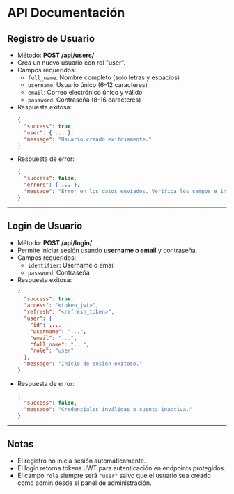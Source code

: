 # API Documentación

## Registro de Usuario

- Método: **POST /api/users/**
- Crea un nuevo usuario con rol "user".
- Campos requeridos:
  - `full_name`: Nombre completo (solo letras y espacios)
  - `username`: Usuario único (6-12 caracteres)
  - `email`: Correo electrónico único y válido
  - `password`: Contraseña (8-16 caracteres)
- Respuesta exitosa:
  ```json
  {
    "success": true,
    "user": { ... },
    "message": "Usuario creado exitosamente."
  }
  ```
- Respuesta de error:
  ```json
  {
    "success": false,
    "errors": { ... },
    "message": "Error en los datos enviados. Verifica los campos e intenta nuevamente."
  }
  ```

---

## Login de Usuario

- Método: **POST /api/login/**
- Permite iniciar sesión usando **username o email** y contraseña.
- Campos requeridos:
  - `identifier`: Username o email
  - `password`: Contraseña
- Respuesta exitosa:
  ```json
  {
    "success": true,
    "access": "<token_jwt>",
    "refresh": "<refresh_token>",
    "user": {
      "id": ...,
      "username": "...",
      "email": "...",
      "full_name": "...",
      "role": "user"
    },
    "message": "Inicio de sesión exitoso."
  }
  ```
- Respuesta de error:
  ```json
  {
    "success": false,
    "message": "Credenciales inválidas o cuenta inactiva."
  }
  ```

---

## Notas

- El registro no inicia sesión automáticamente.
- El login retorna tokens JWT para autenticación en endpoints protegidos.
- El campo `role` siempre será `"user"` salvo que el usuario sea creado como admin desde el panel de administración.